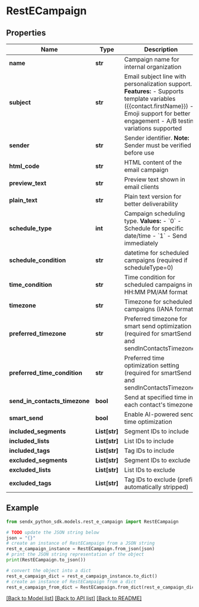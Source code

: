 # RestECampaign


## Properties

Name | Type | Description | Notes
------------ | ------------- | ------------- | -------------
**name** | **str** | Campaign name for internal organization | 
**subject** | **str** | Email subject line with personalization support.  **Features:** - Supports template variables ({{contact.firstName}}) - Emoji support for better engagement - A/B testing variations supported  | 
**sender** | **str** | Sender identifier.  **Note:** Sender must be verified before use  | 
**html_code** | **str** | HTML content of the email campaign | 
**preview_text** | **str** | Preview text shown in email clients | [optional] 
**plain_text** | **str** | Plain text version for better deliverability | [optional] 
**schedule_type** | **int** | Campaign scheduling type.  **Values:** - &#x60;0&#x60; - Schedule for specific date/time - &#x60;1&#x60; - Send immediately  | [optional] 
**schedule_condition** | **str** | datetime for scheduled campaigns (required if scheduleType&#x3D;0) | [optional] 
**time_condition** | **str** | Time condition for scheduled campaigns in HH:MM PM/AM format | [optional] 
**timezone** | **str** | Timezone for scheduled campaigns (IANA format) | [optional] 
**preferred_timezone** | **str** | Preferred timezone for smart send optimization (required for smartSend and sendInContactsTimezone) | [optional] 
**preferred_time_condition** | **str** | Preferred time optimization setting (required for smartSend and sendInContactsTimezone) | [optional] 
**send_in_contacts_timezone** | **bool** | Send at specified time in each contact&#39;s timezone | [optional] 
**smart_send** | **bool** | Enable AI-powered send time optimization | [optional] 
**included_segments** | **List[str]** | Segment IDs to include | [optional] 
**included_lists** | **List[str]** | List IDs to include | [optional] 
**included_tags** | **List[str]** | Tag IDs to include | [optional] 
**excluded_segments** | **List[str]** | Segment IDs to exclude | [optional] 
**excluded_lists** | **List[str]** | List IDs to exclude | [optional] 
**excluded_tags** | **List[str]** | Tag IDs to exclude (prefix automatically stripped) | [optional] 

## Example

```python
from sendx_python_sdk.models.rest_e_campaign import RestECampaign

# TODO update the JSON string below
json = "{}"
# create an instance of RestECampaign from a JSON string
rest_e_campaign_instance = RestECampaign.from_json(json)
# print the JSON string representation of the object
print(RestECampaign.to_json())

# convert the object into a dict
rest_e_campaign_dict = rest_e_campaign_instance.to_dict()
# create an instance of RestECampaign from a dict
rest_e_campaign_from_dict = RestECampaign.from_dict(rest_e_campaign_dict)
```
[[Back to Model list]](../README.md#documentation-for-models) [[Back to API list]](../README.md#documentation-for-api-endpoints) [[Back to README]](../README.md)


